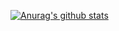 [![Anurag's github stats](https://github-readme-stats.vercel.app/api?username=abcnull)](https://github.com/anuraghazra/github-readme-stats)
